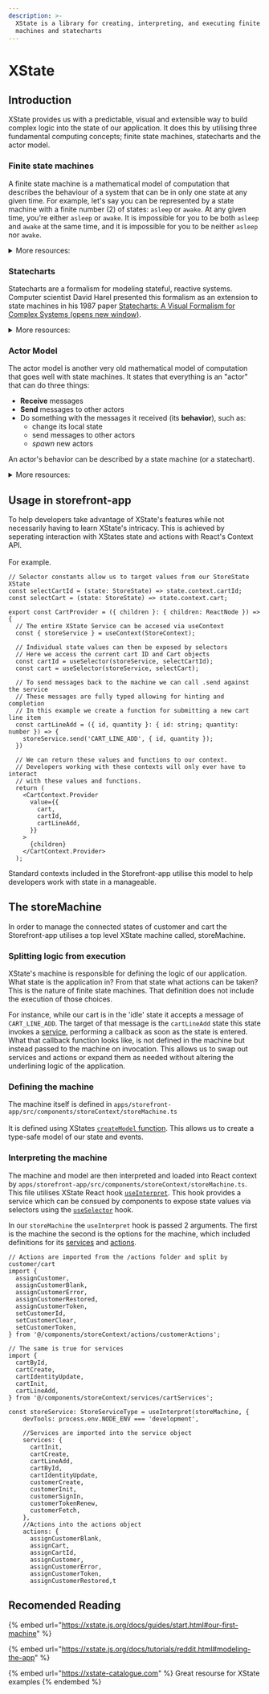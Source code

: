 ```yaml
---
description: >-
  XState is a library for creating, interpreting, and executing finite state
  machines and statecharts
---
```


# XState

## Introduction

XState provides us with a predictable, visual and extensible way to build complex logic into the state of our application. It does this by utilising three fundamental computing concepts; finite state machines, statecharts and the actor model.

### Finite state machines

A finite state machine is a mathematical model of computation that describes the behaviour of a system that can be in only one state at any given time. For example, let's say you can be represented by a state machine with a finite number (2) of states: `asleep` or `awake`. At any given time, you're either `asleep` or `awake`. It is impossible for you to be both `asleep` and `awake` at the same time, and it is impossible for you to be neither `asleep` nor `awake`.

<details>

<summary>More resources:</summary>

* [Finite-state machine (opens new window)](https://en.wikipedia.org/wiki/Finite-state\_machine)article on Wikipedia
* [Understanding State Machines (opens new window)](https://www.freecodecamp.org/news/state-machines-basics-of-computer-science-d42855debc66/)by Mark Shead
* [▶️ A-Level Comp Sci: Finite State Machine(opens new window)](https://www.youtube.com/watch?v=4rNYAvsSkwk)

</details>

### Statecharts

Statecharts are a formalism for modeling stateful, reactive systems. Computer scientist David Harel presented this formalism as an extension to state machines in his 1987 paper [Statecharts: A Visual Formalism for Complex Systems (opens new window)](https://www.sciencedirect.com/science/article/pii/0167642387900359/pdf).&#x20;

<details>

<summary>More resources:</summary>

* [Statecharts: A Visual Formalism for Complex Systems (opens new window)](https://www.sciencedirect.com/science/article/pii/0167642387900359/pdf)by David Harel
* [The World of Statecharts (opens new window)](https://statecharts.github.io/)by Erik Mogensen

</details>

### Actor Model

The actor model is another very old mathematical model of computation that goes well with state machines. It states that everything is an "actor" that can do three things:

* **Receive** messages
* **Send** messages to other actors
* Do something with the messages it received (its **behavior**), such as:
  * change its local state
  * send messages to other actors
  * _spawn_ new actors

An actor's behavior can be described by a state machine (or a statechart).

<details>

<summary>More resources:</summary>

* [Actor model (opens new window)](https://en.wikipedia.org/wiki/Actor\_model)article on Wikipedia
* [The actor model in 10 minutes (opens new window)](https://www.brianstorti.com/the-actor-model/)by Brian Storti

</details>

## Usage in storefront-app

To help developers take advantage of XState's features while not necessarily having to learn XState's intricacy. This is achieved by seperating interaction with XStates state and actions with React's Context API.\
\
For example.

```tsx
// Selector constants allow us to target values from our StoreState XState
const selectCartId = (state: StoreState) => state.context.cartId;
const selectCart = (state: StoreState) => state.context.cart;

export const CartProvider = ({ children }: { children: ReactNode }) => {
  // The entire XState Service can be accesed via useContext
  const { storeService } = useContext(StoreContext);

  // Individual state values can then be exposed by selectors
  // Here we access the current cart ID and Cart objects
  const cartId = useSelector(storeService, selectCartId);
  const cart = useSelector(storeService, selectCart);

  // To send messages back to the machine we can call .send against the service
  // These messages are fully typed allowing for hinting and completion
  // In this example we create a function for submitting a new cart line item
  const cartLineAdd = ({ id, quantity }: { id: string; quantity: number }) => {
    storeService.send('CART_LINE_ADD', { id, quantity });
  })

  // We can return these values and functions to our context.
  // Developers working with these contexts will only ever have to interact
  // with these values and functions.
  return (
    <CartContext.Provider
      value={{
        cart,
        cartId,
        cartLineAdd,
      }}
    >
      {children}
    </CartContext.Provider>
  );

```

Standard contexts included in the Storefront-app utilise this model to help developers work with state in a manageable.

## The storeMachine

In order to manage the connected states of customer and cart the Storefront-app utilises a top level XState machine called, storeMachine.

### Splitting logic from execution

XState's machine is responsible for defining the logic of our application. What state is the application in? From that state what actions can be taken? This is the nature of finite state machines. That definition does not include the execution of those choices.

For instance, while our cart is in the 'idle' state it accepts a message of `CART_LINE_ADD`. The target of that message is the `cartLineAdd` state this state invokes a [service](https://xstate.js.org/docs/guides/communication.html#invoking-callbacks), performing a callback as soon as the state is entered. What that callback function looks like, is not defined in the machine but instead passed to the machine on invocation. This allows us to swap out services and actions or expand them as needed without altering the underlining logic of the application.

### Defining the machine

The machine itself is defined in `apps/storefront-app/src/components/storeContext/storeMachine.ts`\
\
It is defined using XStates [`createModel` function](https://xstate.js.org/docs/guides/models.html#createmodel). This allows us to create a type-safe model of our state and events.&#x20;

### Interpreting the machine

The machine and model are then interpreted and loaded into React context by `apps/storefront-app/src/components/storeContext/storeMachine.ts`. This file utilises XState React hook [`useInterpret`](https://xstate.js.org/docs/packages/xstate-react/#api). This hook provides a service which can be consued by components to expose state values via selectors using the [`useSelector`](https://xstate.js.org/docs/packages/xstate-react/#api) hook.

In our `storeMachine` the `useInterpret` hook is passed 2 arguments. The first is the machine the second is the options for the machine, which included definitions for its [services](https://xstate.js.org/docs/guides/communication.html#the-invoke-property) and [actions](https://xstate.js.org/docs/guides/actions.html).

```tsx
// Actions are imported from the /actions folder and split by customer/cart
import {
  assignCustomer,
  assignCustomerBlank,
  assignCustomerError,
  assignCustomerRestored,
  assignCustomerToken,
  setCustomerId,
  setCustomerClear,
  setCustomerToken,
} from '@/components/storeContext/actions/customerActions';

// The same is true for services
import {
  cartById,
  cartCreate,
  cartIdentityUpdate,
  cartInit,
  cartLineAdd,
} from '@/components/storeContext/services/cartServices';

const storeService: StoreServiceType = useInterpret(storeMachine, {
    devTools: process.env.NODE_ENV === 'development',
    
    //Services are imported into the service object
    services: {
      cartInit,
      cartCreate,
      cartLineAdd,
      cartById,
      cartIdentityUpdate,
      customerCreate,
      customerInit,
      customerSignIn,
      customerTokenRenew,
      customerFetch,
    },
    //Actions into the actions object
    actions: {
      assignCustomerBlank,
      assignCart,
      assignCartId,
      assignCustomer,
      assignCustomerError,
      assignCustomerToken,
      assignCustomerRestored,t
```

## Recomended Reading

{% embed url="https://xstate.js.org/docs/guides/start.html#our-first-machine" %}

{% embed url="https://xstate.js.org/docs/tutorials/reddit.html#modeling-the-app" %}

{% embed url="https://xstate-catalogue.com" %}
Great resourse for XState examples
{% endembed %}
